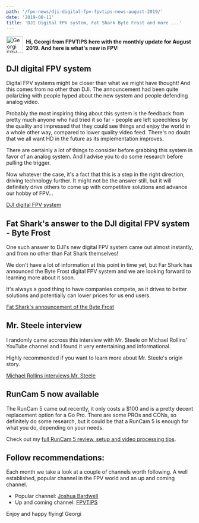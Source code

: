 ```yaml
---
path: '/fpv-news/dji-digital-fpv-fpvtips-news-august-2019/'
date: '2019-08-11'
title: 'DJI Digital FPV system, Fat Shark Byte Frost and more ...'
---
```


<div style="display: flex; justify-content: center; align-items: center; margin-bottom: 1rem;">
  <img src="/georgi-face.png" alt="Georgi FPV" style="height: 45px; margin-right: 0.5rem;" />
  <h4 style="margin: 0;">
    Hi, Georgi from FPVTIPS here with the monthly update for August 2019. And here is what's new in FPV:
  </h4>
</div>

## DJI digital FPV system

Digital FPV systems might be closer than what we might have thought! And this comes from no other than DJI. The announcement had been quite polarizing with people hyped about the new system and people defending analog video.

Probably the most inspiring thing about this system is the feedback from pretty much anyone who had tried it so far - people are left speechless by the quality and impressed that they could see things and enjoy the world in a whole other way, compared to lower quality video feed. There's no doubt that we all want HD in the future as its implementation improves.

There are certainly a lot of things to consider before grabbing this system in favor of an analog system. And I advise you to do some research before pulling the trigger.

Now whatever the case, it's a fact that this is a step in the right direction, driving technology further. It might not be the answer still, but it will definitely drive others to come up with competitive solutions and advance our hobby of FPV...

[DJI digital FPV system](https://www.dji.com/fpv)

## Fat Shark's answer to the DJI digital FPV system - Byte Frost

One such answer to DJI's new digital FPV system came out almost instantly, and from no other than Fat Shark themselves!

We don't have a lot of information at this point in time yet, but Far Shark has announced the Byte Frost digital FPV system and we are looking forward to learning more about it soon.

It's always a good thing to have companies compete, as it drives to better solutions and potentially can lower prices for us end users.

[Fat Shark's announcement of the Byte Frost](https://www.facebook.com/FatSharkRC/posts/2189117371215344)

## Mr. Steele interview

I randomly came accross this interview with Mr. Steele on Michael Rollins' YouTube channel and I found it very entertaining and informational.

Highly recommended if you want to learn more about Mr. Steele's origin story.

[Michael Rollins interviews Mr. Steele](https://www.youtube.com/watch?v=scfAOQKJrps)

## RunCam 5 now available

The RunCam 5 came out recently, it only costs a \$100 and is a pretty decent replacement option for a Go Pro. There are some PROs and CONs, so definitely do some research, but it could be that a RunCam 5 is enough for what you do, depending on your needs.

Check out my [full RunCam 5 review, setup and video processing tips](/fpv/runcam-5-review-setup-superview/).

## Follow recommendations:

Each month we take a look at a couple of channels worth following. A well established, popular channel in the FPV world and an up and coming channel.

- Popular channel: [Joshua Bardwell](https://www.youtube.com/user/loraan/videos)
- Up and coming channel: [FPVTIPS](https://www.youtube.com/channel/UCCh3SK2EktDdOQkEOTDmSCg/videos)

Enjoy and happy flying!
Georgi
